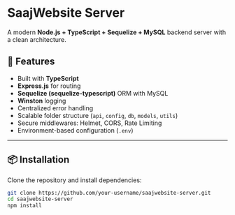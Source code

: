 # SaajWebsite Server

A modern **Node.js + TypeScript + Sequelize + MySQL** backend server with a clean architecture.

## 🚀 Features
- Built with **TypeScript**
- **Express.js** for routing
- **Sequelize (sequelize-typescript)** ORM with MySQL
- **Winston** logging
- Centralized error handling
- Scalable folder structure (`api`, `config`, `db`, `models`, `utils`)
- Secure middlewares: Helmet, CORS, Rate Limiting
- Environment-based configuration (`.env`)

---

## 📦 Installation

Clone the repository and install dependencies:

```bash
git clone https://github.com/your-username/saajwebsite-server.git
cd saajwebsite-server
npm install
